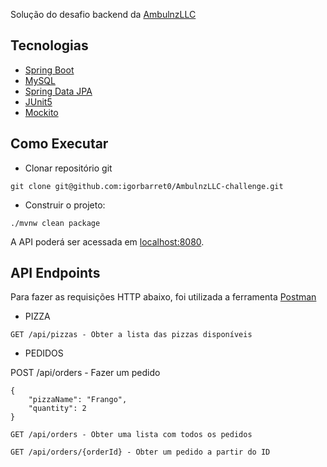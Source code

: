 Solução do desafio backend da [AmbulnzLLC](https://github.com/AmbulnzLLC/fullstack-challenge/tree/master/backend)

## Tecnologias

- [Spring Boot](https://spring.io/projects/spring-boot)
- [MySQL](https://www.mysql.com/)
- [Spring Data JPA](https://spring.io/projects/spring-data-jpa)
- [JUnit5](https://junit.org/junit5/)
- [Mockito](https://site.mockito.org/)



## Como Executar

- Clonar repositório git
```
git clone git@github.com:igorbarret0/AmbulnzLLC-challenge.git
```

- Construir o projeto:
```
./mvnw clean package
```

A API poderá ser acessada em [localhost:8080](http://localhost:8080).

## API Endpoints

Para fazer as requisições HTTP abaixo, foi utilizada a ferramenta [Postman](https://www.postman.com/)

-  PIZZA
```
GET /api/pizzas - Obter a lista das pizzas disponíveis 
```

-  PEDIDOS

POST /api/orders - Fazer um pedido
```
{
    "pizzaName": "Frango",
    "quantity": 2
}
```

```
GET /api/orders - Obter uma lista com todos os pedidos
```

```
GET /api/orders/{orderId} - Obter um pedido a partir do ID
```